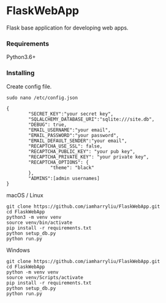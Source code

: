 # FlaskWebApp
Flask base application for developing web apps.

### Requirements
Python3.6+

### Installing
Create config file.
```
sudo nano /etc/config.json
```
```
{
        "SECRET_KEY":"your secret key",
        "SQLALCHEMY_DATABASE_URI":"sqlite:///site.db",
        "DEBUG": true,
        "EMAIL_USERNAME":"your email",
        "EMAIL_PASSWORD":"your password",
        "EMAIL_DEFAULT_SENDER":"your email",
        "RECAPTCHA_USE_SSL": false,
        "RECAPTCHA_PUBLIC_KEY": "your pub key",
        "RECAPTCHA_PRIVATE_KEY": "your private key",
        "RECAPTCHA_OPTIONS": {
                "theme": "black"
        },
        "ADMINS":[admin usernames]
}
```
macOS / Linux
```
git clone https://github.com/iamharryliu/FlaskWebApp.git
cd FlaskWebApp
python3 -m venv venv
source venv/bin/activate
pip install -r requirements.txt
python setup_db.py
python run.py
```
Windows

```
git clone https://github.com/iamharryliu/FlaskWebApp.git
cd FlaskWebApp
python -m venv venv
source venv/Scripts/activate
pip install -r requirements.txt
python setup_db.py
python run.py
```

